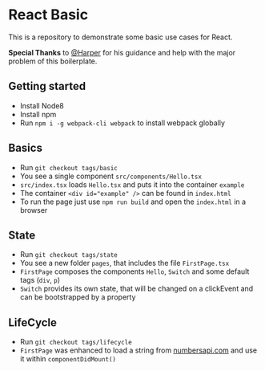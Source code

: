 # React Basic

This is a repository to demonstrate some basic use cases for React.

**Special Thanks** to [@Harper](https://github.com/Harper04) for his guidance and help with the major problem of this boilerplate.


## Getting started

* Install Node8
* Install npm
* Run `npm i -g webpack-cli webpack` to install webpack globally

## Basics

* Run `git checkout tags/basic`
* You see a single component `src/components/Hello.tsx`
* `src/index.tsx` loads `Hello.tsx` and puts it into the container `example`
* The container `<div id="example" />` can be found in `index.html`
* To run the page just use `npm run build` and open the `index.html` in a browser

## State

* Run `git checkout tags/state`
* You see a new folder `pages`, that includes the file `FirstPage.tsx`
* `FirstPage` composes the components `Hello`, `Switch` and some default tags (`div`, `p`)
* `Switch` provides its own state, that will be changed on a clickEvent and can be bootstrapped by a property

## LifeCycle

* Run `git checkout tags/lifecycle`
* `FirstPage` was enhanced to load a string from [numbersapi.com](http://numbersapi.com/) and use it within `componentDidMount()`
